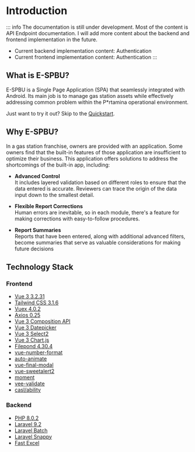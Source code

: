 # Introduction

::: info
The documentation is still under development. Most of the content is API Endpoint documentation. I will add more content about the backend and frontend implementation in the future.
- Current backend implementation content: Authentication
- Current frontend implementation content: Authentication
:::

## What is E-SPBU?

E-SPBU is a Single Page Application (SPA) that seamlessly integrated with Android. Its main job is to manage gas station assets while effectively addressing common problem within the P*rtamina operational environment.

<div class="brand-tip">
  Just want to try it out? Skip to the
  <a href="/espbu/getting-started/demo-users">Quickstart</a>.
</div>

## Why E-SPBU?

In a gas station franchise, owners are provided with an application. Some owners find that the built-in features of those application are insufficient to optimize their business. This application offers solutions to address the shortcomings of the built-in app, including:

- **Advanced Control** <br>
It includes layered validation based on different roles to ensure that the data entered is accurate. Reviewers can trace the origin of the data input down to the smallest detail.

- **Flexible Report Corrections** <br>
Human errors are inevitable, so in each module, there's a feature for making corrections with easy-to-follow procedures.

- **Report Summaries** <br>
Reports that have been entered, along with additional advanced filters, become summaries that serve as valuable considerations for making future decisions

## Technology Stack

### Frontend
- [Vue 3 3.2.31](https://v3.vuejs.org/)
- [Tailwind CSS 3.1.6](https://tailwindcss.com/)
- [Vuex 4.0.2](https://vuex.vuejs.org/)
- [Axios 0.25](https://axios-http.com/)
- [Vue 3 Composition API](https://v3.vuejs.org/guide/composition-api-introduction.html)
- [Vue 3 Datepicker](https://vue3datepicker.com/)
- [Vue 3 Select2](https://github.com/godbasin/vue-select2/tree/npm-publish-code-for-vue3)
- [Vue 3 Chart.js](https://www.chartjs.org/)
- [Filepond 4.30.4](https://pqina.nl/filepond/)
- [vue-number-format](https://github.com/coders-tm/vue-number-format)
- [auto-animate](https://auto-animate.formkit.com/)
- [vue-final-modal](https://vue-final-modal.org/)
- [vue-sweetalert2](https://www.npmjs.com/package/vue-sweetalert2)
- [moment](https://momentjs.com/)
- [vee-validate](https://vee-validate.logaretm.com/v4/)
- [casl/ability](https://casl.js.org/v5/en/)

### Backend
- [PHP 8.0.2](https://www.php.net/)
- [Laravel 9.2](https://laravel.com/)
- [Laravel Batch](https://github.com/mavinoo/laravelBatch)
- [Laravel Snappy](https://github.com/barryvdh/laravel-snappy)
- [Fast Excel](https://github.com/rap2hpoutre/fast-excel)